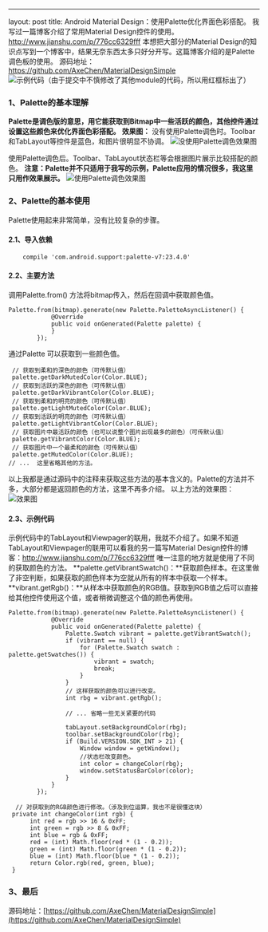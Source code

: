 ---
layout:     post
title:      Android Material Design：使用Palette优化界面色彩搭配。
我写过一篇博客介绍了常用Material Design控件的使用。
http://www.jianshu.com/p/776cc6329fff
本想把大部分的Material Design的知识点写到一个博客中，结果无奈东西太多只好分开写。这篇博客介绍的是Palette调色板的使用。
源码地址：https://github.com/AxeChen/MaterialDesignSimple
![示例代码（由于提交中不慎修改了其他module的代码，所以用红框标出了）](http://upload-images.jianshu.io/upload_images/1930161-68734be72ccc9c68.png?imageMogr2/auto-orient/strip%7CimageView2/2/w/1240)

### 1、Palette的基本理解
**Palette是调色版的意思，用它能获取到Bitmap中一些活跃的颜色，其他控件通过设置这些颜色来优化界面色彩搭配。**
**效果图：**
没有使用Palette调色时。Toolbar和TabLayout等控件是蓝色，和图片很明显不协调。
![没使用Palette调色效果图](http://upload-images.jianshu.io/upload_images/1930161-191b5a91d1693e13.gif?imageMogr2/auto-orient/strip)

使用Palette调色后。Toolbar、TabLayout状态栏等会根据图片展示比较搭配的颜色。
**注意：Palette并不只适用于我写的示例，Palette应用的情况很多，我这里只用作效果展示。**
![使用Palette调色效果图](http://upload-images.jianshu.io/upload_images/1930161-bed6eddbb3d12246.gif?imageMogr2/auto-orient/strip)


### 2、Palette的基本使用
Palette使用起来非常简单，没有比较复杂的步骤。
#### 2.1、导入依赖
```
    compile 'com.android.support:palette-v7:23.4.0'
```
#### 2.2、主要方法
调用Palette.from() 方法将bitmap传入，然后在回调中获取颜色值。
```
Palette.from(bitmap).generate(new Palette.PaletteAsyncListener() {
            @Override
            public void onGenerated(Palette palette) {
            }
        });
```
通过Palette 可以获取到一些颜色值。
```
 // 获取到柔和的深色的颜色（可传默认值）
 palette.getDarkMutedColor(Color.BLUE);
 // 获取到活跃的深色的颜色（可传默认值）
 palette.getDarkVibrantColor(Color.BLUE);
 // 获取到柔和的明亮的颜色（可传默认值）
 palette.getLightMutedColor(Color.BLUE);
 // 获取到活跃的明亮的颜色（可传默认值）
 palette.getLightVibrantColor(Color.BLUE);
 // 获取图片中最活跃的颜色（也可以说整个图片出现最多的颜色）（可传默认值）
 palette.getVibrantColor(Color.BLUE);
 // 获取图片中一个最柔和的颜色（可传默认值）
 palette.getMutedColor(Color.BLUE);
// ...  这里省略其他的方法。
```
以上我都是通过源码中的注释来获取这些方法的基本含义的。Palette的方法并不多，大部分都是返回颜色的方法，这里不再多介绍。
以上方法的效果图：
![效果图](http://upload-images.jianshu.io/upload_images/1930161-187e73b0d8845b90.gif?imageMogr2/auto-orient/strip)

#### 2.3、示例代码
示例代码中的TabLayout和Viewpager的联用，我就不介绍了。如果不知道TabLayout和Viewpager的联用可以看我的另一篇写Material Design控件的博客：http://www.jianshu.com/p/776cc6329fff
唯一注意的地方就是使用了不同的获取颜色的方法。
**palette.getVibrantSwatch()：**获取颜色样本。在这里做了非空判断，如果获取的颜色样本为空就从所有的样本中获取一个样本。
**vibrant.getRgb()：**从样本中获取颜色的RGB值。获取到RGB值之后可以直接给其他控件使用这个值，或者稍微调整这个值的颜色再使用。
```
Palette.from(bitmap).generate(new Palette.PaletteAsyncListener() {
            @Override
            public void onGenerated(Palette palette) {
                Palette.Swatch vibrant = palette.getVibrantSwatch();
                if (vibrant == null) {
                    for (Palette.Swatch swatch : palette.getSwatches()) {
                        vibrant = swatch;
                        break;
                    }
                }
                // 这样获取的颜色可以进行改变。
                int rbg = vibrant.getRgb();

                // ... 省略一些无关紧要的代码

                tabLayout.setBackgroundColor(rbg);
                toolbar.setBackgroundColor(rbg);
                if (Build.VERSION.SDK_INT > 21) {
                    Window window = getWindow();
                    //状态栏改变颜色。
                    int color = changeColor(rbg);
                    window.setStatusBarColor(color);
                }
            }
        });

  // 对获取到的RGB颜色进行修改。（涉及到位运算，我也不是很懂这块）
 private int changeColor(int rgb) {
      int red = rgb >> 16 & 0xFF;
      int green = rgb >> 8 & 0xFF;
      int blue = rgb & 0xFF;
      red = (int) Math.floor(red * (1 - 0.2));
      green = (int) Math.floor(green * (1 - 0.2));
      blue = (int) Math.floor(blue * (1 - 0.2));
      return Color.rgb(red, green, blue);
 }
```

### 3、最后
源码地址：[https://github.com/AxeChen/MaterialDesignSimple](https://github.com/AxeChen/MaterialDesignSimple)

